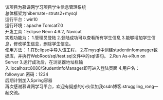 该项目为慕课网学习项目学生信息管理系统 <br>总体框架为hibernate+struts2+mysql <br>运行平台：win10 <br>运行环境：apache Tomcat7.0 <br>开发工具：Eclipse Neon 4.6.2, Navicat <br>实现功能为： 1.管理员登陆 2.登陆成功可以查看所有学生信息 3.能够增加学生信息，修改学生信息，删除学生信息。  <br>使用方法： 1.在Eclipse中导入该工程， 2.在mysql中创建studentinfomanager数据库，并执行WebRoot/sql/test.sql文件中的sql语句。 2.Run As->Run on Server 3.运行成功后，在浏览器地址栏输入:localhost:8080/StudentInfoManager即可进入登陆页面 4.用户名：followyun        密码：1234         <br>后期计划加入Spring容器 <br>再次感谢慕课网学习平台，欢迎有疑惑的小伙伴加我csdn博客:struggling_rong一起交流。
